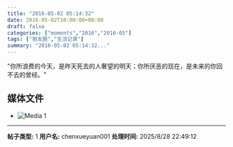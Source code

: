 ```yaml
---
title: "2016-05-02 05:14:32"
date: 2016-05-02T10:00:00+08:00
draft: false
categories: ["moments","2016","2016-05"]
tags: ["朋友圈","生活记录"]
summary: "2016-05-02 05:14:32..."
---
```


"你所浪费的今天，是昨天死去的人奢望的明天；你所厌恶的现在，是未来的你回不去的曾经。"

## 媒体文件

- ![Media 1](/Moments/photos/2016-05-02/201605020514320.jpg)

---

**帖子类型:** 1
**用户名:** chenxueyuan001
**处理时间:** 2025/8/28 22:49:12